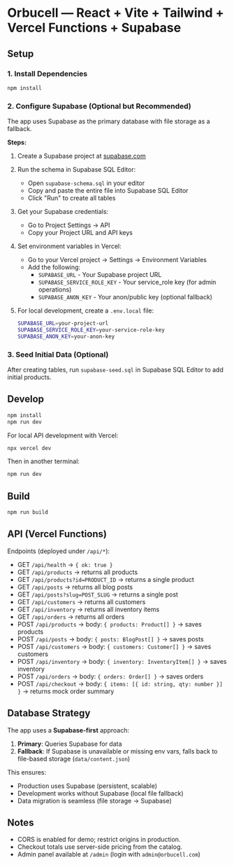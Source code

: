 # Orbucell — React + Vite + Tailwind + Vercel Functions + Supabase

## Setup

### 1. Install Dependencies

```bash
npm install
```

### 2. Configure Supabase (Optional but Recommended)

The app uses Supabase as the primary database with file storage as a fallback.

**Steps:**

1. Create a Supabase project at [supabase.com](https://supabase.com)
2. Run the schema in Supabase SQL Editor:
   - Open `supabase-schema.sql` in your editor
   - Copy and paste the entire file into Supabase SQL Editor
   - Click "Run" to create all tables

3. Get your Supabase credentials:
   - Go to Project Settings → API
   - Copy your Project URL and API keys

4. Set environment variables in Vercel:
   - Go to your Vercel project → Settings → Environment Variables
   - Add the following:
     - `SUPABASE_URL` - Your Supabase project URL
     - `SUPABASE_SERVICE_ROLE_KEY` - Your service_role key (for admin operations)
     - `SUPABASE_ANON_KEY` - Your anon/public key (optional fallback)

5. For local development, create a `.env.local` file:
   ```bash
   SUPABASE_URL=your-project-url
   SUPABASE_SERVICE_ROLE_KEY=your-service-role-key
   SUPABASE_ANON_KEY=your-anon-key
   ```

### 3. Seed Initial Data (Optional)

After creating tables, run `supabase-seed.sql` in Supabase SQL Editor to add initial products.

## Develop

```bash
npm install
npm run dev
```

For local API development with Vercel:
```bash
npx vercel dev
```

Then in another terminal:
```bash
npm run dev
```

## Build

```bash
npm run build
```

## API (Vercel Functions)

Endpoints (deployed under `/api/*`):

- GET `/api/health` → `{ ok: true }`
- GET `/api/products` → returns all products
- GET `/api/products?id=PRODUCT_ID` → returns a single product
- GET `/api/posts` → returns all blog posts
- GET `/api/posts?slug=POST_SLUG` → returns a single post
- GET `/api/customers` → returns all customers
- GET `/api/inventory` → returns all inventory items
- GET `/api/orders` → returns all orders
- POST `/api/products` → body: `{ products: Product[] }` → saves products
- POST `/api/posts` → body: `{ posts: BlogPost[] }` → saves posts
- POST `/api/customers` → body: `{ customers: Customer[] }` → saves customers
- POST `/api/inventory` → body: `{ inventory: InventoryItem[] }` → saves inventory
- POST `/api/orders` → body: `{ orders: Order[] }` → saves orders
- POST `/api/checkout` → body: `{ items: [{ id: string, qty: number }] }` → returns mock order summary

## Database Strategy

The app uses a **Supabase-first** approach:

1. **Primary**: Queries Supabase for data
2. **Fallback**: If Supabase is unavailable or missing env vars, falls back to file-based storage (`data/content.json`)

This ensures:
- Production uses Supabase (persistent, scalable)
- Development works without Supabase (local file fallback)
- Data migration is seamless (file storage → Supabase)

## Notes

- CORS is enabled for demo; restrict origins in production.
- Checkout totals use server-side pricing from the catalog.
- Admin panel available at `/admin` (login with `admin@orbucell.com`)
